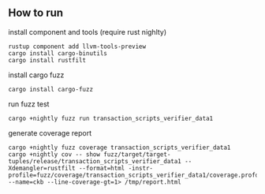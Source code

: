 ## How to run

install component and tools (require rust nighlty)
```
rustup component add llvm-tools-preview
cargo install cargo-binutils
cargo install rustfilt
```

install cargo fuzz
```
cargo install cargo-fuzz
```

run fuzz test
```
cargo +nightly fuzz run transaction_scripts_verifier_data1
```

generate coverage report
```
cargo +nightly fuzz coverage transaction_scripts_verifier_data1
cargo +nightly cov -- show fuzz/target/target-tuples/release/transaction_scripts_verifier_data1 --Xdemangler=rustfilt --format=html -instr-profile=fuzz/coverage/transaction_scripts_verifier_data1/coverage.profdata --name=ckb --line-coverage-gt=1> /tmp/report.html
```
